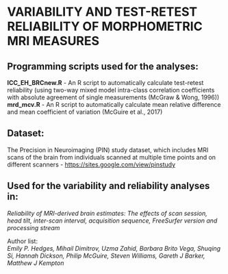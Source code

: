 # VARIABILITY AND TEST-RETEST RELIABILITY OF MORPHOMETRIC MRI MEASURES

## Programming scripts used for the analyses:<br>
**ICC_EH_BRCnew.R** - An R script to automatically calculate test-retest reliability (using two-way mixed model intra-class correlation coefficients with absolute agreement of single measurements (McGraw & Wong, 1996))<br>
**mrd_mcv.R** - An R script to automatically calculate mean relative difference and mean coefficient of variation (McGuire et al., 2017)

## Dataset:<br>
The Precision in Neuroimaging (PIN) study dataset, which includes MRI scans of the brain from individuals scanned at multiple time points and on different scanners - https://sites.google.com/view/pinstudy


## Used for the variability and reliability analyses in:

*Reliability of MRI-derived brain estimates: The effects of scan session, head tilt, inter-scan interval, acquisition sequence, FreeSurfer version and processing stream*

Author list:  
*Emily P. Hedges, Mihail Dimitrov, Uzma Zahid, Barbara Brito Vega, Shuqing Si, Hannah Dickson, Philip McGuire, Steven Williams, Gareth J Barker, Matthew J Kempton*

